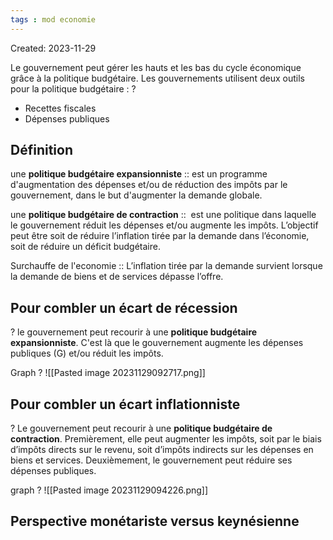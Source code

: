 ```yaml
---
tags : mod economie
---
```

Created: 2023-11-29

Le gouvernement peut gérer les hauts et les bas du cycle économique grâce à la politique budgétaire. Les gouvernements utilisent deux outils pour la politique budgétaire :
?
- Recettes fiscales
- Dépenses publiques

## Définition
une **politique budgétaire expansionniste** :: est un programme d'augmentation des dépenses et/ou de réduction des impôts par le gouvernement, dans le but d'augmenter la demande globale.

une **politique budgétaire de contraction** ::  est une politique dans laquelle le gouvernement réduit les dépenses et/ou augmente les impôts. L’objectif peut être soit de réduire l’inflation tirée par la demande dans l’économie, soit de réduire un déficit budgétaire.

Surchauffe de l'economie :: L’inflation tirée par la demande survient lorsque la demande de biens et de services dépasse l’offre.

## Pour combler un écart de récession
?
le gouvernement peut recourir à une **politique budgétaire expansionniste**. C'est là que le gouvernement augmente les dépenses publiques (G) et/ou réduit les impôts.

Graph 
?
![[Pasted image 20231129092717.png]]

## Pour combler un écart inflationniste
?
Le gouvernement peut recourir à une **politique budgétaire de contraction**. Premièrement, elle peut augmenter les impôts, soit par le biais d’impôts directs sur le revenu, soit d’impôts indirects sur les dépenses en biens et services. Deuxièmement, le gouvernement peut réduire ses dépenses publiques.

graph
?
![[Pasted image 20231129094226.png]]

## Perspective monétariste versus keynésienne